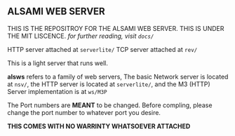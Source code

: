 ## ALSAMI WEB SERVER
THIS IS THE REPOSITROY FOR THE ALSAMI WEB SERVER. THIS IS UNDER THE MIT LISCENCE.
*for further reading, visit `docs/`*

HTTP server attached at
`serverlite/`
TCP server attached at
`rev/`

This is a light server that runs well.

**alsws** refers to a family of web servers, The basic Network server is located at `nsv/`, the HTTP server is located at `serverlite/`, and the M3 (HTTP) Server implementation is at `ws/M3P`

The Port numbers are **MEANT** to be changed. Before compling, please change the port number to whatever port you desire. 

**THIS COMES WITH NO WARRINTY WHATSOEVER ATTACHED**